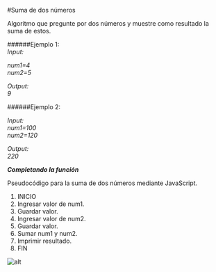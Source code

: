 #Suma de dos números

Algoritmo que pregunte por dos números y muestre como resultado la suma de estos.

######Ejemplo 1:  
_Input:_ 

_num1=4_        
_num2=5_      

_Output:_     
_9_

######Ejemplo 2:


_Input:_  
_num1=100_   
_num2=120_   

_Output:_        
_220_

___Completando la función___

Pseudocódigo para la suma de dos números mediante JavaScript.

1. INICIO
2. Ingresar valor de num1.
3. Guardar valor.
4. Ingresar valor de num2.
5. Guardar valor.
6. Sumar num1 y num2.
7. Imprimir resultado.
8. FIN

![alt](http://i67.tinypic.com/6dtnro.jpg)